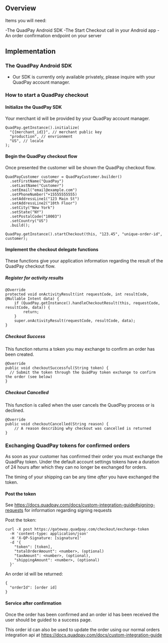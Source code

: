 
## Overview
Items you will need:

-The QuadPay Android SDK
-The Start Checkout call in your Android app
-An order confirmation endpoint on your server

## Implementation

### The QuadPay Android SDK

- Our SDK is currently only available privately, please inquire with your QuadPay account manager.

### How to start a QuadPay checkout

#### Initialize the QuadPay SDK

Your merchant id will be provided by your QuadPay account manager.

```
QuadPay.getInstance().initialize(
  "{{merchant_id}}", // merchant public key
  "production", // envrionment
  "US", // locale
);
```

#### Begin the QuadPay checkout flow

Once presented the customer will be shown the QuadPay checkout flow.

```
QuadPayCustomer customer = QuadPayCustomer.builder()
  .setFirstName("QuadPay")
  .setLastName("Customer")
  .setEmail("email@example.com")
  .setPhoneNumber("+15555555555)
  .setAddressLine1("123 Main St")
  .setAddressLine2("10th Floor")
  .setCity("New York")
  .setState("NY")
  .setPostalCode("10003")
  .setCountry("US")
  .build();

QuadPay.getInstance().startCheckout(this, "123.45", "unique-order-id", customer);
```

#### Implement the checkout delegate functions

These functions give your application information regarding the result of the QuadPay checkout flow.

##### Register for activity results

```
@Override
protected void onActivityResult(int requestCode, int resultCode, @Nullable Intent data) {
    if (QuadPay.getInstance().handleCheckoutResult(this, requestCode, resultCode, data)) {
        return;
    }
    super.onActivityResult(requestCode, resultCode, data);
}
```

##### Checkout Success

This function returns a token you may exchange to confirm an order has been created.

```
@Override
public void checkoutSuccessful(String token) {
  // Submit the token through the QuadPay token exchange to confirm the order (see below)
}
```

##### Checkout Cancelled

This function is called when the user cancels the QuadPay process or is declined.

```
@Override
public void checkoutCancelled(String reason) {
    // A reason describing why checkout was cancelled is returned
}
```

### Exchanging QuadPay tokens for confirmed orders

As soon as your customer has confirmed their order you must exchange the QuadPay token. Under the default account settings tokens have a duration of 24 hours after which they can no longer be exchanged for orders.

The timing of your shipping can be any time *after* you have exchanged the token.

#### Post the token

See https://docs.quadpay.com/docs/custom-integration-guide#signing-requests for information regarding signing requests

Post the token:

```
curl -X post https://gateway.quadpay.com/checkout/exchange-token
  -H 'content-type: application/json' 
  -H 'X-QP-Signature: [signature]'
  -d '{
    "token": [token],
    "totalOrderAmount": <number>, (optional)
    "taxAmount": <number>, (optional),
    "shippingAmount": <number>, (optional)
  }'
```

An order id will be returned:

```
{
  "orderId": [order id]
}
```

#### Service after confirmation

Once the order has been confirmed and an order id has been received the user should be guided to a success page.

This order id can also be used to update the order using our normal orders integration api at https://docs.quadpay.com/docs/custom-integration-guide

